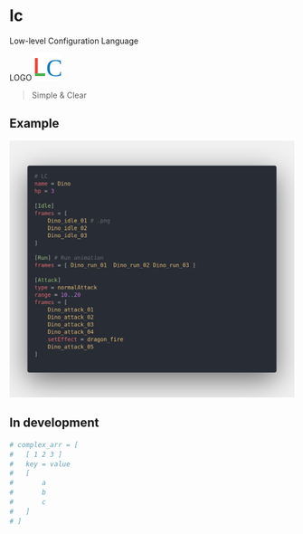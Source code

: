 # lc
Low-level Configuration Language

LOGO ![alt](logos/lc.svg)

> Simple & Clear

## Example

![alt](images/code.png)

## In development

``` ini
# complex_arr = [
# 	[ 1 2 3 ]
# 	key = value
# 	[
# 		a
# 		b
# 		c
# 	]
# ]
```
